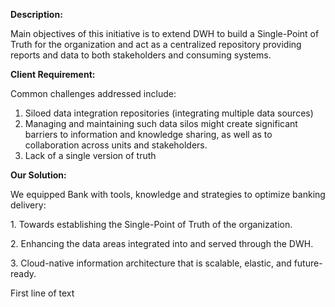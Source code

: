 **Description:**

Main objectives of this initiative is to extend DWH to build a Single-Point of Truth for the organization and act as a centralized repository providing reports and data to both stakeholders and consuming systems.

**Client Requirement:**

Common challenges addressed include:<br>
1. Siloed data integration repositories (integrating multiple data sources) <br>
2. Managing and maintaining such data silos might create significant barriers to information and knowledge sharing, as well as to collaboration across units and stakeholders.<br>
3. Lack of a single version of truth<br>

**Our Solution:**

<p>We equipped Bank with tools, knowledge and strategies to optimize banking delivery:</p>
<p>1. Towards establishing the Single-Point of Truth of the organization. </p>
<p>2. Enhancing the data areas integrated into and served through the DWH. </p>
<p>3. Cloud-native information architecture that is scalable, elastic, and future-ready.</p>

<p>First line of text</p>
